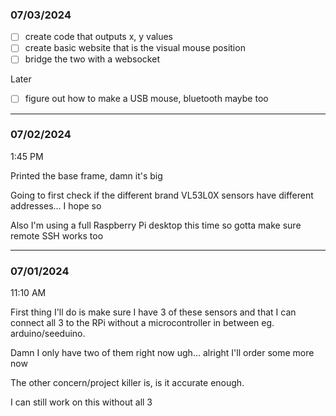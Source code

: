 ### 07/03/2024

- [ ] create code that outputs x, y values
- [ ] create basic website that is the visual mouse position
- [ ] bridge the two with a websocket

Later

- [ ] figure out how to make a USB mouse, bluetooth maybe too

---

### 07/02/2024

1:45 PM

Printed the base frame, damn it's big

Going to first check if the different brand VL53L0X sensors have different addresses... I hope so

Also I'm using a full Raspberry Pi desktop this time so gotta make sure remote SSH works too

---

### 07/01/2024

11:10 AM

First thing I'll do is make sure I have 3 of these sensors and that I can connect all 3 to the RPi without a microcontroller in between eg. arduino/seeduino.

Damn I only have two of them right now ugh... alright I'll order some more now

The other concern/project killer is, is it accurate enough.

I can still work on this without all 3
